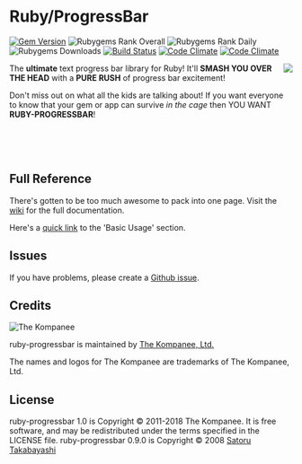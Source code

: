 Ruby/ProgressBar
================================
[![Gem Version](https://img.shields.io/gem/v/ruby-progressbar.svg)](https://rubygems.org/gems/ruby-progressbar) ![Rubygems Rank Overall](https://img.shields.io/gem/rt/ruby-progressbar.svg) ![Rubygems Rank Daily](https://img.shields.io/gem/rd/ruby-progressbar.svg) ![Rubygems Downloads](https://img.shields.io/gem/dv/ruby-progressbar/stable.svg) [![Build Status](https://img.shields.io/travis/jfelchner/ruby-progressbar/master.svg)](http://travis-ci.org/jfelchner/ruby-progressbar) [![Code Climate](https://codeclimate.com/github/jfelchner/ruby-progressbar.svg)](https://codeclimate.com/github/jfelchner/ruby-progressbar) [![Code Climate](https://codeclimate.com/github/jfelchner/ruby-progressbar/coverage.svg)](https://codeclimate.com/github/jfelchner/ruby-progressbar)

<img src="https://kompanee-public-assets.s3.amazonaws.com/readmes/ruby-progressbar-cage.png" align="right" />

The **ultimate** text progress bar library for Ruby!  It'll **SMASH YOU OVER THE HEAD** with a **PURE RUSH** of progress bar excitement!

Don't miss out on what all the kids are talking about!  If you want everyone to know that your gem or app can survive _in the cage_ then YOU WANT **RUBY-PROGRESSBAR**!

<br><br><br>

Full Reference
--------------------------------

There's gotten to be too much awesome to pack into one page.  Visit the [wiki](https://github.com/jfelchner/ruby-progressbar/wiki) for the full documentation.

Here's a [quick link](https://github.com/jfelchner/ruby-progressbar/wiki/Basic-Usage) to the 'Basic Usage' section.

Issues
--------------------------------

If you have problems, please create a [Github issue](https://github.com/jfelchner/ruby-progressbar/issues).

Credits
--------------------------------

![The Kompanee](https://kompanee-public-assets.s3.amazonaws.com/readmes/kompanee-horizontal-black.png)

ruby-progressbar is maintained by [The Kompanee, Ltd.](http://www.thekompanee.com)

The names and logos for The Kompanee are trademarks of The Kompanee, Ltd.

License
--------------------------------

ruby-progressbar 1.0 is Copyright &copy; 2011-2018 The Kompanee. It is free software, and may be redistributed under the terms specified in the LICENSE file.
ruby-progressbar 0.9.0 is Copyright &copy; 2008 [Satoru Takabayashi](http://0xcc.net)
